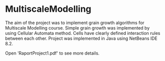 # MultiscaleModelling
The aim of the project was to implement grain growth algorithms for Multiscale Modelling course. 
Simple grain growth was implemented by using Cellular Automata method. Cells have clearly defined interaction rules between each other.
Project was implemented in Java using NetBeans IDE 8.2.

Open 'RaportProject1.pdf' to see more details.
